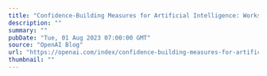```yaml
---
title: "Confidence-Building Measures for Artificial Intelligence: Workshop proceedings"
description: ""
summary: ""
pubDate: "Tue, 01 Aug 2023 07:00:00 GMT"
source: "OpenAI Blog"
url: "https://openai.com/index/confidence-building-measures-for-artificial-intelligence"
thumbnail: ""
---
```


